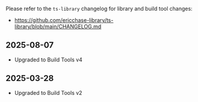 Please refer to the `ts-library` changelog for library and build tool changes:

- https://github.com/ericchase-library/ts-library/blob/main/CHANGELOG.md

## 2025-08-07

- Upgraded to Build Tools v4

## 2025-03-28

- Upgraded to Build Tools v2
